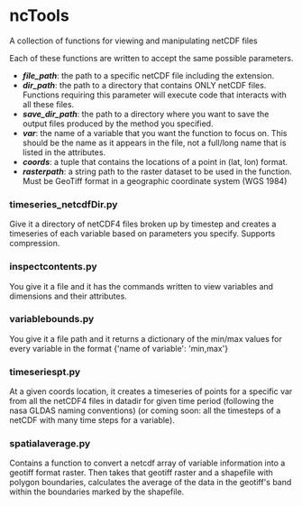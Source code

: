 # ncTools
A collection of functions for viewing and manipulating netCDF files

Each of these functions are written to accept the same possible parameters.
* ***file_path***: the path to a specific netCDF file including the extension.
* ***dir_path***: the path to a directory that contains ONLY netCDF files. Functions requiring this parameter will execute code that interacts with all these files.
* ***save_dir_path***: the path to a directory where you want to save the output files produced by the method you specified.
* ***var***: the name of a variable that you want the function to focus on. This should be the name as it appears in the file, not a full/long name that is listed in the attributes.
* ***coords***: a tuple that contains the locations of a point in (lat, lon) format.
* ***rasterpath***: a string path to the raster dataset to be used in the function. Must be GeoTiff format in a geographic coordinate system (WGS 1984)

### timeseries_netcdfDir.py
Give it a directory of netCDF4 files broken up by timestep and creates a timeseries of each variable based on parameters
you specify. Supports compression.

### inspectcontents.py
You give it a file and it has the commands written to view variables and dimensions and their attributes.

### variablebounds.py
You give it a file path and it returns a dictionary of the min/max values for every variable in the format {'name of variable': 'min,max'}

### timeseriespt.py
At a given coords location, it creates a timeseries of points for a specific var from all the netCDF4 files in datadir for given time period (following the nasa GLDAS naming conventions) (or coming soon: all the timesteps of a netCDF with many time steps for a variable).

### spatialaverage.py
Contains a function to convert a netcdf array of variable information into a geotiff format raster. Then takes that geotiff raster and a shapefile with polygon boundaries, calculates the average of the data in the geotiff's band within the boundaries marked by the shapefile.
